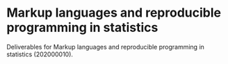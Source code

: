 # Markup languages and reproducible programming in statistics

Deliverables for Markup languages and reproducible programming in statistics (202000010).



